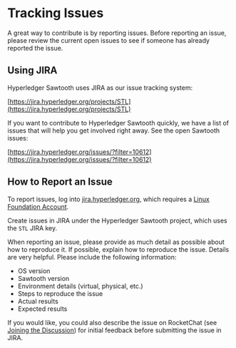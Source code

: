 <!--
 Copyright (c) 2015-2017, Intel Corporation.
 Copyright (c) 2020, Walmart Inc.
 Licensed under Creative Commons Attribution 4.0 International License
 https://creativecommons.org/licenses/by/4.0/
-->

# Tracking Issues

A great way to contribute is by reporting issues. Before reporting an issue,
please review the current open issues to see if someone has already reported
the issue.

## Using JIRA

Hyperledger Sawtooth uses JIRA as our issue tracking system:

[https://jira.hyperledger.org/projects/STL](https://jira.hyperledger.org/projects/STL)

If you want to contribute to Hyperledger Sawtooth quickly, we have a list of
issues that will help you get involved right away. See the open Sawtooth issues:

[https://jira.hyperledger.org/issues/?filter=10612](https://jira.hyperledger.org/issues/?filter=10612)

## How to Report an Issue

To report issues, log into [jira.hyperledger.org](https://jira.hyperledger.org),
which requires a [Linux Foundation Account](https://identity.linuxfoundation.org/).

Create issues in JIRA under the Hyperledger Sawtooth project,
which uses the ``STL`` JIRA key.

When reporting an issue, please provide as much detail as possible about how
to reproduce it. If possible, explain how to reproduce the issue.
Details are very helpful. Please include the following information:

* OS version
* Sawtooth version
* Environment details (virtual, physical, etc.)
* Steps to reproduce the issue
* Actual results
* Expected results

If you would like, you could also describe the issue on RocketChat
(see [Joining the Discussion](./join_the_discussion.html))
for initial feedback before submitting the issue in JIRA.
